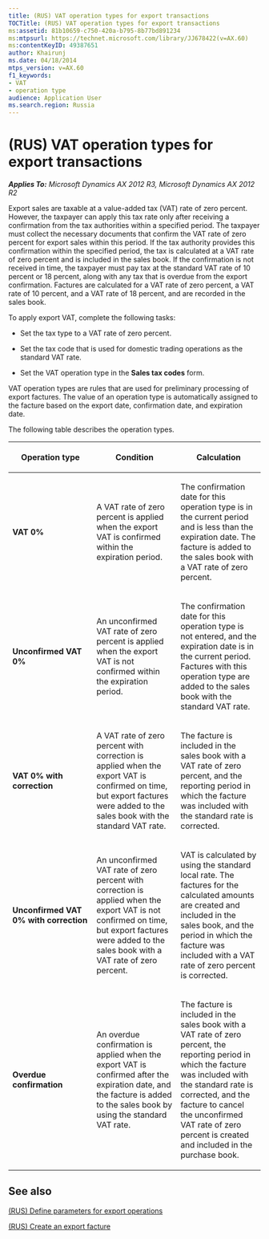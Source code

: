 ```yaml
---
title: (RUS) VAT operation types for export transactions
TOCTitle: (RUS) VAT operation types for export transactions
ms:assetid: 81b10659-c750-420a-b795-8b77bd891234
ms:mtpsurl: https://technet.microsoft.com/library/JJ678422(v=AX.60)
ms:contentKeyID: 49387651
author: Khairunj
ms.date: 04/18/2014
mtps_version: v=AX.60
f1_keywords:
- VAT
- operation type
audience: Application User
ms.search.region: Russia
---
```


# (RUS) VAT operation types for export transactions 


_**Applies To:** Microsoft Dynamics AX 2012 R3, Microsoft Dynamics AX 2012 R2_

Export sales are taxable at a value-added tax (VAT) rate of zero percent. However, the taxpayer can apply this tax rate only after receiving a confirmation from the tax authorities within a specified period. The taxpayer must collect the necessary documents that confirm the VAT rate of zero percent for export sales within this period. If the tax authority provides this confirmation within the specified period, the tax is calculated at a VAT rate of zero percent and is included in the sales book. If the confirmation is not received in time, the taxpayer must pay tax at the standard VAT rate of 10 percent or 18 percent, along with any tax that is overdue from the export confirmation. Factures are calculated for a VAT rate of zero percent, a VAT rate of 10 percent, and a VAT rate of 18 percent, and are recorded in the sales book.

To apply export VAT, complete the following tasks:

  - Set the tax type to a VAT rate of zero percent.

  - Set the tax code that is used for domestic trading operations as the standard VAT rate.

  - Set the VAT operation type in the **Sales tax codes** form.

VAT operation types are rules that are used for preliminary processing of export factures. The value of an operation type is automatically assigned to the facture based on the export date, confirmation date, and expiration date.

The following table describes the operation types.

<table>
<colgroup>
<col style="width: 33%" />
<col style="width: 33%" />
<col style="width: 33%" />
</colgroup>
<thead>
<tr class="header">
<th><p>Operation type</p></th>
<th><p>Condition</p></th>
<th><p>Calculation</p></th>
</tr>
</thead>
<tbody>
<tr class="odd">
<td><p><strong>VAT 0%</strong></p></td>
<td><p>A VAT rate of zero percent is applied when the export VAT is confirmed within the expiration period.</p></td>
<td><p>The confirmation date for this operation type is in the current period and is less than the expiration date. The facture is added to the sales book with a VAT rate of zero percent.</p></td>
</tr>
<tr class="even">
<td><p><strong>Unconfirmed VAT 0%</strong></p></td>
<td><p>An unconfirmed VAT rate of zero percent is applied when the export VAT is not confirmed within the expiration period.</p></td>
<td><p>The confirmation date for this operation type is not entered, and the expiration date is in the current period. Factures with this operation type are added to the sales book with the standard VAT rate.</p></td>
</tr>
<tr class="odd">
<td><p><strong>VAT 0% with correction</strong></p></td>
<td><p>A VAT rate of zero percent with correction is applied when the export VAT is confirmed on time, but export factures were added to the sales book with the standard VAT rate.</p></td>
<td><p>The facture is included in the sales book with a VAT rate of zero percent, and the reporting period in which the facture was included with the standard rate is corrected.</p></td>
</tr>
<tr class="even">
<td><p><strong>Unconfirmed VAT 0% with correction</strong></p></td>
<td><p>An unconfirmed VAT rate of zero percent with correction is applied when the export VAT is not confirmed on time, but export factures were added to the sales book with a VAT rate of zero percent.</p></td>
<td><p>VAT is calculated by using the standard local rate. The factures for the calculated amounts are created and included in the sales book, and the period in which the facture was included with a VAT rate of zero percent is corrected.</p></td>
</tr>
<tr class="odd">
<td><p><strong>Overdue confirmation</strong></p></td>
<td><p>An overdue confirmation is applied when the export VAT is confirmed after the expiration date, and the facture is added to the sales book by using the standard VAT rate.</p></td>
<td><p>The facture is included in the sales book with a VAT rate of zero percent, the reporting period in which the facture was included with the standard rate is corrected, and the facture to cancel the unconfirmed VAT rate of zero percent is created and included in the purchase book.</p></td>
</tr>
</tbody>
</table>


## See also

[(RUS) Define parameters for export operations](rus-define-parameters-for-export-operations.md)

[(RUS) Create an export facture](rus-create-an-export-facture.md)

  


